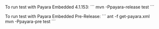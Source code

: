 To run test with Payara Embedded 4.1.153:
´´´
mvn -Ppayara-release test
´´´

To run test with Payara Embedded Pre-Release:
´´´
ant -f get-payara.xml
mvn -Ppayara-pre test
´´´
